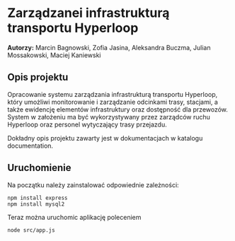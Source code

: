 # Zarządzanei infrastrukturą transportu Hyperloop

**Autorzy:** Marcin Bagnowski, Zofia Jasina, Aleksandra Buczma, Julian Mossakowski, Maciej Kaniewski

## Opis projektu
Opracowanie systemu zarządzania infrastrukturą transportu Hyperloop, który umożliwi monitorowanie i zarządzanie odcinkami trasy, stacjami, a także ewidencję elementów infrastruktury oraz dostępność dla przewozów. System w założeniu ma być wykorzystywany przez zarządców ruchu Hyperloop oraz personel wytyczający trasy przejazdu. 

Dokładny opis projektu zawarty jest w dokumentacjach w katalogu documentation.

## Uruchomienie
Na początku należy zainstalować odpowiednie zależności:

	npm install express
	npm install mysql2

Teraz można uruchomic aplikację poleceniem

	node src/app.js

